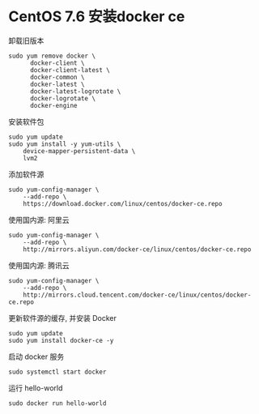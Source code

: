 # CentOS 7.6 安装docker ce
卸载旧版本
```
sudo yum remove docker \
      docker-client \
      docker-client-latest \
      docker-common \
      docker-latest \
      docker-latest-logrotate \
      docker-logrotate \
      docker-engine
```
安装软件包
```
sudo yum update
sudo yum install -y yum-utils \
    device-mapper-persistent-data \
    lvm2
```
添加软件源
```
sudo yum-config-manager \
    --add-repo \
    https://download.docker.com/linux/centos/docker-ce.repo
```
使用国内源: 阿里云
```
sudo yum-config-manager \
    --add-repo \
    http://mirrors.aliyun.com/docker-ce/linux/centos/docker-ce.repo
```
使用国内源: 腾讯云
```
sudo yum-config-manager \
    --add-repo \
    http://mirrors.cloud.tencent.com/docker-ce/linux/centos/docker-ce.repo
```
更新软件源的缓存, 并安装 Docker
```
sudo yum update
sudo yum install docker-ce -y
```
启动 docker 服务
```
sudo systemctl start docker
```
运行 hello-world
```
sudo docker run hello-world
```
